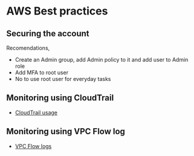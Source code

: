 # AWS Best practices

## Securing the account
Recomendations,
- Create an Admin group, add Admin policy to it and add user to Admin role
- Add MFA to root user
- No to use root user for everyday tasks

## Monitoring using CloudTrail
- [CloudTrail usage](./cloudtrail.md)

## Monitoring using VPC Flow log
- [VPC Flow logs](./vpcflowlog.md)